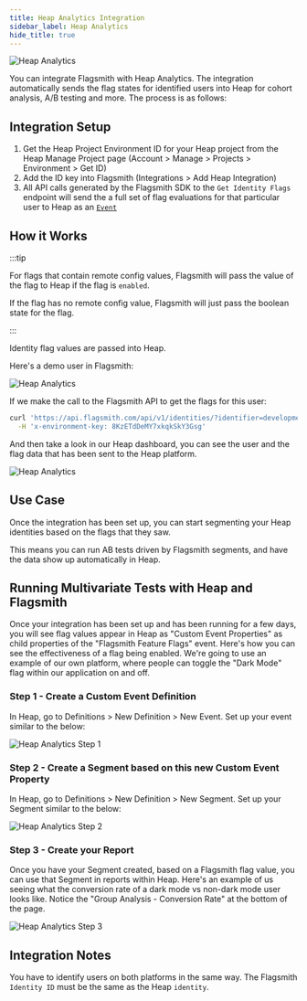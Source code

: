 ```yaml
---
title: Heap Analytics Integration
sidebar_label: Heap Analytics
hide_title: true
---
```


![Heap Analytics](/img/integrations/heap/heap-logo.svg)

You can integrate Flagsmith with Heap Analytics. The integration automatically sends the flag states for identified
users into Heap for cohort analysis, A/B testing and more. The process is as follows:

## Integration Setup

1. Get the Heap Project Environment ID for your Heap project from the Heap Manage Project page (Account > Manage >
   Projects > Environment > Get ID)
2. Add the ID key into Flagsmith (Integrations > Add Heap Integration)
3. All API calls generated by the Flagsmith SDK to the `Get Identity Flags` endpoint will send the a full set of flag
   evaluations for that particular user to Heap as an [`Event`](https://developers.heap.io/reference#track-1)

## How it Works

:::tip

For flags that contain remote config values, Flagsmith will pass the value of the flag to Heap if the flag is `enabled`.

If the flag has no remote config value, Flagsmith will just pass the boolean state for the flag.

:::

Identity flag values are passed into Heap.

Here's a demo user in Flagsmith:

![Heap Analytics](/img/integrations/heap/heap-integration-2.png)

If we make the call to the Flagsmith API to get the flags for this user:

```bash
curl 'https://api.flagsmith.com/api/v1/identities/?identifier=development_user_123456' \
  -H 'x-environment-key: 8KzETdDeMY7xkqkSkY3Gsg'
```

And then take a look in our Heap dashboard, you can see the user and the flag data that has been sent to the Heap
platform.

![Heap Analytics](/img/integrations/heap/heap-integration-1.png)

## Use Case

Once the integration has been set up, you can start segmenting your Heap identities based on the flags that they saw.

This means you can run AB tests driven by Flagsmith segments, and have the data show up automatically in Heap.

## Running Multivariate Tests with Heap and Flagsmith

Once your integration has been set up and has been running for a few days, you will see flag values appear in Heap as
"Custom Event Properties" as child properties of the "Flagsmith Feature Flags" event. Here's how you can see the
effectiveness of a flag being enabled. We're going to use an example of our own platform, where people can toggle the
"Dark Mode" flag within our application on and off.

### Step 1 - Create a Custom Event Definition

In Heap, go to Definitions > New Definition > New Event. Set up your event similar to the below:

![Heap Analytics Step 1](/img/integrations/heap/heap-mv-step-1.png)

### Step 2 - Create a Segment based on this new Custom Event Property

In Heap, go to Definitions > New Definition > New Segment. Set up your Segment similar to the below:

![Heap Analytics Step 2](/img/integrations/heap/heap-mv-step-2.png)

### Step 3 - Create your Report

Once you have your Segment created, based on a Flagsmith flag value, you can use that Segment in reports within Heap.
Here's an example of us seeing what the conversion rate of a dark mode vs non-dark mode user looks like. Notice the
"Group Analysis - Conversion Rate" at the bottom of the page.

![Heap Analytics Step 3](/img/integrations/heap/heap-mv-step-3.png)

## Integration Notes

You have to identify users on both platforms in the same way. The Flagsmith `Identity ID` must be the same as the Heap
`identity`.
